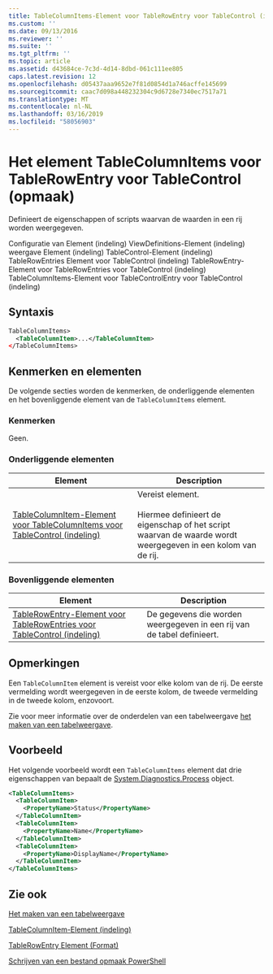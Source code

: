 ```yaml
---
title: TableColumnItems-Element voor TableRowEntry voor TableControl (indeling) | Microsoft Docs
ms.custom: ''
ms.date: 09/13/2016
ms.reviewer: ''
ms.suite: ''
ms.tgt_pltfrm: ''
ms.topic: article
ms.assetid: d43684ce-7c3d-4d14-8dbd-061c111ee805
caps.latest.revision: 12
ms.openlocfilehash: d05437aaa9652e7f81d0854d1a746acffe145699
ms.sourcegitcommit: caac7d098a448232304c9d6728e7340ec7517a71
ms.translationtype: MT
ms.contentlocale: nl-NL
ms.lasthandoff: 03/16/2019
ms.locfileid: "58056903"
---
```

# <a name="tablecolumnitems-element-for-tablerowentry-for-tablecontrol-format"></a>Het element TableColumnItems voor TableRowEntry voor TableControl (opmaak)

Definieert de eigenschappen of scripts waarvan de waarden in een rij worden weergegeven.

Configuratie van Element (indeling) ViewDefinitions-Element (indeling) weergave Element (indeling) TableControl-Element (indeling) TableRowEntries Element voor TableControl (indeling) TableRowEntry-Element voor TableRowEntries voor TableControl (indeling) TableColumnItems-Element voor TableControlEntry voor TableControl (indeling)

## <a name="syntax"></a>Syntaxis

```xml
TableColumnItems>
  <TableColumnItem>...</TableColumnItem>
</TableColumnItems>
```

## <a name="attributes-and-elements"></a>Kenmerken en elementen

De volgende secties worden de kenmerken, de onderliggende elementen en het bovenliggende element van de `TableColumnItems` element.

### <a name="attributes"></a>Kenmerken

Geen.

### <a name="child-elements"></a>Onderliggende elementen

|Element|Description|
|-------------|-----------------|
|[TableColumnItem-Element voor TableColumnItems voor TableControl (indeling)](./tablecolumnitem-element-for-tablecolumnitems-for-tablecontrol-format.md)|Vereist element.<br /><br /> Hiermee definieert de eigenschap of het script waarvan de waarde wordt weergegeven in een kolom van de rij.|

### <a name="parent-elements"></a>Bovenliggende elementen

|Element|Description|
|-------------|-----------------|
|[TableRowEntry-Element voor TableRowEntries voor TableControl (indeling)](./tablerowentry-element-for-tablerowentries-for-tablecontrol-format.md)|De gegevens die worden weergegeven in een rij van de tabel definieert.|

## <a name="remarks"></a>Opmerkingen

Een `TableColumnItem` element is vereist voor elke kolom van de rij. De eerste vermelding wordt weergegeven in de eerste kolom, de tweede vermelding in de tweede kolom, enzovoort.

Zie voor meer informatie over de onderdelen van een tabelweergave [het maken van een tabelweergave](./creating-a-table-view.md).

## <a name="example"></a>Voorbeeld

Het volgende voorbeeld wordt een `TableColumnItems` element dat drie eigenschappen van bepaalt de [System.Diagnostics.Process](/dotnet/api/System.Diagnostics.Process) object.

```xml
<TableColumnItems>
  <TableColumnItem>
    <PropertyName>Status</PropertyName>
  </TableColumnItem>
  <TableColumnItem>
    <PropertyName>Name</PropertyName>
  </TableColumnItem>
  <TableColumnItem>
    <PropertyName>DisplayName</PropertyName>
  </TableColumnItem>
</TableColumnItems>

```

## <a name="see-also"></a>Zie ook

[Het maken van een tabelweergave](./creating-a-table-view.md)

[TableColumnItem-Element (indeling)](./tablecolumnitem-element-for-tablecolumnitems-for-tablecontrol-format.md)

[TableRowEntry Element (Format)](./tablerowentry-element-for-tablerowentries-for-tablecontrol-format.md)

[Schrijven van een bestand opmaak PowerShell](./writing-a-powershell-formatting-file.md)
